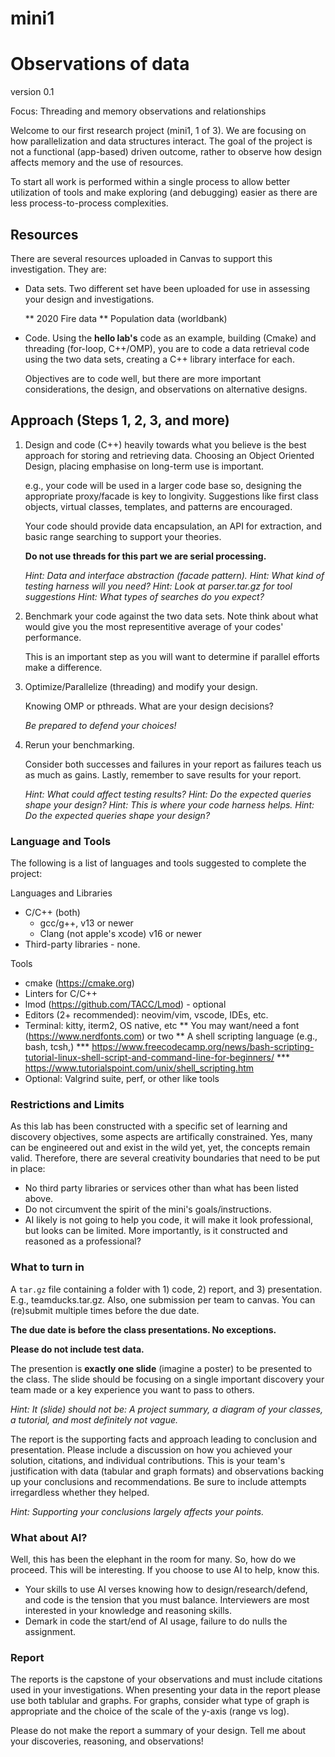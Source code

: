 # mini1
# Observations of data

version 0.1 

Focus: Threading and memory observations and relationships

Welcome to our first research project (mini1, 1 of 3). We are
focusing on how parallelization and data structures interact. 
The goal of the project is not a functional (app-based) driven
outcome, rather to observe how design affects memory and the 
use of resources. 

To start all work is performed within a single process to allow
better utilization of tools and make exploring (and debugging)
easier as there are less process-to-process complexities.


## Resources

There are several resources uploaded in Canvas to support this 
investigation. They are:

   * Data sets. Two different set have been uploaded for use in
     assessing your design and investigations.

     ** 2020 Fire data
     ** Population data (worldbank)

   * Code. Using the **hello lab's** code as an example, 
     building (Cmake) and threading (for-loop, C++/OMP), you are to
     code a data retrieval code using the two data sets, creating 
     a C++ library interface for each. 

     Objectives are to code well, but there are more important 
     considerations, the design, and observations on alternative
     designs.
 

## Approach (Steps 1, 2, 3, and more)

   1. Design and code (C++) heavily towards what you believe 
      is the best approach for storing and retrieving data. Choosing
      an Object Oriented Design, placing emphasise on long-term use is
      important. 

      e.g., your code will be used in a larger code base so, designing
      the appropriate proxy/facade is key to longivity. Suggestions like
      first class objects, virtual classes, templates, and patterns are
      encouraged. 
 
      Your code should provide data encapsulation, an API for extraction, 
      and basic range searching to support your theories.
 
      **Do not use threads for this part we are serial processing.**
 
      *Hint: Data and interface abstraction (facade pattern).*
      *Hint: What kind of testing harness will you need?*
      *Hint: Look at parser.tar.gz for tool suggestions*
      *Hint: What types of searches do you expect?*

   2. Benchmark your code against the two data sets. Note think
      about what would give you the most representitive average of
      your codes' performance. 

      This is an important step as you will want to determine if
      parallel efforts make a difference.

   3. Optimize/Parallelize (threading) and modify your design.
 
      Knowing OMP or pthreads. What are your design decisions?

      *Be prepared to defend your choices!*

   4. Rerun your benchmarking. 

      Consider both successes and failures in your report as
      failures teach us as much as gains. Lastly, remember to 
      save results for your report.
 
      *Hint: What could affect testing results?*
      *Hint: Do the expected queries shape your design?*
      *Hint: This is where your code harness helps.*
      *Hint: Do the expected queries shape your design?*


### Language and Tools

The following is a list of languages and tools suggested to complete 
the project:

   Languages and Libraries
   * C/C++ (both)
     * gcc/g++, v13 or newer
     * Clang (not apple's xcode) v16 or newer
   * Third-party libraries - none.

   Tools
   * cmake (https://cmake.org)
   * Linters for C/C++ 
   * lmod (https://github.com/TACC/Lmod) - optional
   * Editors (2+ recommended): neovim/vim, vscode, IDEs, etc.
   * Terminal: kitty, iterm2, OS native, etc
        ** You may want/need a font (https://www.nerdfonts.com) or two
        ** A shell scripting language (e.g., bash, tcsh,)
              *** https://www.freecodecamp.org/news/bash-scripting-tutorial-linux-shell-script-and-command-line-for-beginners/
              *** https://www.tutorialspoint.com/unix/shell_scripting.htm 
   * Optional: Valgrind suite, perf, or other like tools


### Restrictions and Limits

As this lab has been constructed with a specific set of learning and
discovery objectives, some aspects are artifically constrained. Yes,
many can be engineered out and exist in the wild yet, yet, the concepts 
remain valid. Therefore, there are several creativity boundaries that 
need to be put in place:

  * No third party libraries or services other than what has been 
    listed above.
  * Do not circumvent the spirit of the mini's goals/instructions.
  * AI likely is not going to help you code, it will make it look
    professional, but looks can be limited. More importantly, is
    it constructed and reasoned as a professional?


### What to turn in

A `tar.gz` file containing a folder with 1) code, 2) report, and 
3) presentation. E.g., teamducks.tar.gz. Also, one submission
per team to canvas. You can (re)submit multiple times before the
due date. 

**The due date is before the class presentations. No exceptions.**

**Please do not include test data.**

The presention is **exactly one slide** (imagine a poster) to be
presented to the class. The slide should be focusing on a single
important discovery your team made or a key experience you want
to pass to others. 

*Hint: It (slide) should not be: A project summary, a diagram of your 
classes, a tutorial, and most definitely not vague.*

The report is the supporting facts and approach leading to conclusion
and presentation. Please include a discussion on how you achieved your 
solution, citations, and individual contributions.  This is your team's 
justification with data (tabular and graph formats) and observations 
backing up your conclusions and recommendations.  Be sure to include 
attempts irregardless whether they helped. 

*Hint: Supporting your conclusions largely affects your points.*


### What about AI?

Well, this has been the elephant in the room for many. So, how 
do we proceed. This will be interesting. If you choose to use 
AI to help, know this.

   * Your skills to use AI verses knowing how to 
     design/research/defend, and code is the tension that you 
     must balance. Interviewers are most interested in your 
     knowledge and reasoning skills.
   * Demark in code the start/end of AI usage, failure to do 
     nulls the assignment.


### Report

The reports is the capstone of your observations and must include
citations used in your investigations. When presenting your data
in the report please use both tablular and graphs. For graphs,
consider what type of graph is appropriate and the choice of the
scale of the y-axis (range vs log). 

Please do not make the report a summary of your design. Tell me 
about your discoveries, reasoning, and observations!
